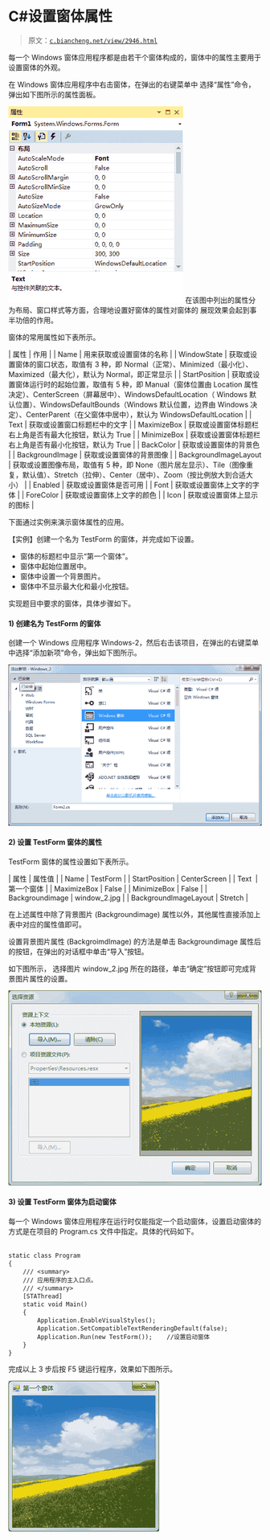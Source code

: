 # C#设置窗体属性

> 原文：[`c.biancheng.net/view/2946.html`](http://c.biancheng.net/view/2946.html)

每一个 Windows 窗体应用程序都是由若干个窗体构成的，窗体中的属性主要用于设置窗体的外观。

在 Windows 窗体应用程序中右击窗体，在弹出的右键菜单中 选择“属性”命令，弹出如下图所示的属性面板。

![窗体属性面板](img/9b6de2c5873d0fa6d56eb2924a80d2c3.png)
在该图中列出的属性分为布局、窗口样式等方面，合理地设置好窗体的属性对窗体的 展现效果会起到事半功倍的作用。

窗体的常用属性如下表所示。

| 属性 | 作用 |
| Name | 用来获取或设置窗体的名称 |
| WindowState | 获取或设置窗体的窗口状态，取值有 3 种，即 Normal（正常）、Minimized（最小化）、Maximized（最大化），默认为 Normal，即正常显示 |
| StartPosition | 获取或设置窗体运行时的起始位置，取值有 5 种，即 Manual（窗体位置由 Location 属性决定）、CenterScreen（屏幕居中）、WindowsDefaultLocation（ Windows 默认位置）、WindowsDefaultBounds（Windows 默认位置，边界由 Windows 决定）、CenterParent（在父窗体中居中），默认为 WindowsDefaultLocation |
| Text | 获取或设置窗口标题栏中的文字 |
| MaximizeBox | 获取或设置窗体标题栏右上角是否有最大化按钮，默认为 True |
| MinimizeBox | 获取或设置窗体标题栏右上角是否有最小化按钮，默认为 True |
| BackColor | 获取或设置窗体的背景色 |
| BackgroundImage | 获取或设置窗体的背景图像 |
| BackgroundImageLayout | 获取或设置图像布局，取值有 5 种，即 None（图片居左显示）、Tile（图像重复，默认值）、Stretch（拉伸）、Center（居中）、Zoom（按比例放大到合适大小） |
| Enabled | 获取或设置窗体是否可用 |
| Font | 获取或设置窗体上文字的字体 |
| ForeColor | 获取或设置窗体上文字的颜色 |
| Icon | 获取或设置窗体上显示的图标 |

下面通过实例来演示窗体属性的应用。

【实例】创建一个名为 TestForm 的窗体，并完成如下设置。

*   窗体的标题栏中显示“第一个窗体”。
*   窗体中起始位置居中。
*   窗体中设置一个背景图片。
*   窗体中不显示最大化和最小化按钮。

实现题目中要求的窗体，具体步骤如下。

#### 1) 创建名为 TestForm 的窗体

创建一个 Windows 应用程序 Windows-2，然后右击该项目，在弹出的右键菜单中选择“添加新项”命令，弹出如下图所示。

![添加 windows 窗体](img/80f02426be23934e3449d9fde0ce51be.png)

#### 2) 设置 TestForm 窗体的属性

TestForm 窗体的属性设置如下表所示。

| 属性 | 属性值 |
| Name | TestForm |
| StartPosition | CenterScreen |
| Text  | 第一个窗体 |
| MaximizeBox | False |
| MinimizeBox | False |
| Backgroundimage | window_2.jpg |
| BackgroundlmageLayout | Stretch |

在上述属性中除了背景图片 (Backgroundimage) 属性以外，其他属性直接添加上表中对应的属性值即可。

设置背景图片属性 (Backgroimdlmage) 的方法是单击 Backgroundimage 属性后的按钮，在弹出的对话框中单击“导入”按钮。

如下图所示， 选择图片 window_2.jpg 所在的路径，单击“确定”按钮即可完成背景图片属性的设置。

![“选择资源”对话框](img/9f08c9002b3d52f7e7ae4986ae9cfb13.png)

#### 3) 设置 TestForm 窗体为启动窗体

每一个 Windows 窗体应用程序在运行时仅能指定一个启动窗体，设置启动窗体的方式是在项目的 Program.cs 文件中指定。具体的代码如下。

```

static class Program
{
    /// <summary>
    /// 应用程序的主入口点。
    /// </summary>
    [STAThread]
    static void Main()
    {
        Application.EnableVisualStyles();
        Application.SetCompatibleTextRenderingDefault(false);
        Application.Run(new TestForm());    //设置启动窗体
    }
}
```

完成以上 3 步后按 F5 键运行程序，效果如下图所示。

![TestForm 窗体](img/994c79e47164792a02c9c18d8e93d72a.png)